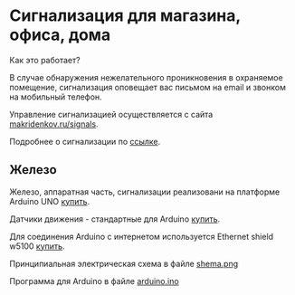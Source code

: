 # Сигнализация для магазина, офиса, дома

Как это работает?

В случае обнаружения нежелательного проникновения в охраняемое помещение, 
сигнализация оповещает вас письмом на email и звонком на мобильный телефон.

Управление сигнализацией осуществляется с сайта 
[makridenkov.ru/signals](http://makridenkov.ru/signals).

Подробнее о сигнализации по [ссылке](http://makridenkov.ru/signals).

## Железо
Железо, аппаратная часть, сигнализации реализовани на платформе Arduino UNO [купить](http://www.buyincoins.com/details/high-quality-arduino-uno-atmega328p-pu-module-atmega8u2-avr-usb-cable-board-product-10252.html).

Датчики движения - стандартные для Arduino [купить](http://www.buyincoins.com/details/pyroelectric-infrared-pir-motion-sensor-detector-module-product-7078.html).

Для соединения Arduino с интернетом используется Ethernet shield w5100 [купить](http://www.ebay.com/sch/?_kw=Ethernet%20shield%20W5100&_clu=2&_fcid=56&_localstpos=&_sc=1&_sop=15&_stpos=&gbr=1).


Принципиальная электрическая схема в файле [shema.png](https://github.com/SergXIIIth/signals/blob/master/shema.png)

Программа для Arduino в файле [arduino.ino](https://github.com/SergXIIIth/signals/blob/master/arduino.ino)